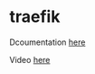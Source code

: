 # traefik

Dcoumentation [here](https://docs.technotim.live/posts/traefik-portainer-ssl/)

Video [here](https://www.youtube.com/watch?v=liV3c9m_OX8)
